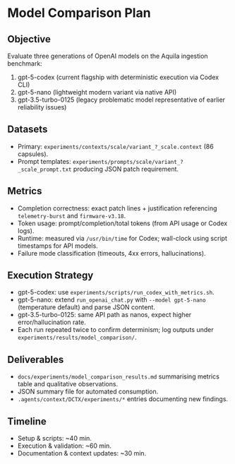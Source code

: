 # Model Comparison Plan

## Objective
Evaluate three generations of OpenAI models on the Aquila ingestion benchmark:
1. gpt-5-codex (current flagship with deterministic execution via Codex CLI)
2. gpt-5-nano (lightweight modern variant via native API)
3. gpt-3.5-turbo-0125 (legacy problematic model representative of earlier reliability issues)

## Datasets
- Primary: `experiments/contexts/scale/variant_?_scale.context` (86 capsules).
- Prompt templates: `experiments/prompts/scale/variant_?_scale_prompt.txt` producing JSON patch requirement.

## Metrics
- Completion correctness: exact patch lines + justification referencing `telemetry-burst` and `firmware-v3.18`.
- Token usage: prompt/completion/total tokens (from API usage or Codex logs).
- Runtime: measured via `/usr/bin/time` for Codex; wall-clock using script timestamps for API models.
- Failure mode classification (timeouts, 4xx errors, hallucinations).

## Execution Strategy
- gpt-5-codex: use `experiments/scripts/run_codex_with_metrics.sh`.
- gpt-5-nano: extend `run_openai_chat.py` with `--model gpt-5-nano` (temperature default) and parse JSON content.
- gpt-3.5-turbo-0125: same API path as nanos, expect higher error/hallucination rate.
- Each run repeated twice to confirm determinism; log outputs under `experiments/results/model_comparison/`.

## Deliverables
- `docs/experiments/model_comparison_results.md` summarising metrics table and qualitative observations.
- JSON summary file for automated consumption.
- `.agents/context/DCTX/experiments/*` entries documenting new findings.

## Timeline
- Setup & scripts: ~40 min.
- Execution & validation: ~60 min.
- Documentation & context updates: ~30 min.
